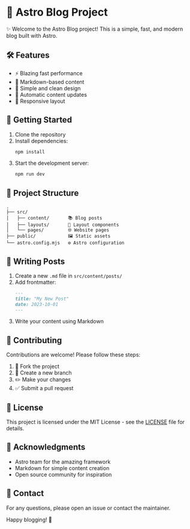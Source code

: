 # 🚀 Astro Blog Project

✨ Welcome to the Astro Blog project! This is a simple, fast, and modern blog built with Astro.

## 🛠️ Features

- ⚡ Blazing fast performance
- 📝 Markdown-based content
- 🎨 Simple and clean design
- 🔄 Automatic content updates
- 📱 Responsive layout

## 🚀 Getting Started

1. Clone the repository
2. Install dependencies:
   ```bash
   npm install
   ```
3. Start the development server:
   ```bash
   npm run dev
   ```

## 📂 Project Structure

```
.
├── src/
│   ├── content/       📚 Blog posts
│   ├── layouts/       🎨 Layout components
│   └── pages/         🌐 Website pages
├── public/            🖼️ Static assets
└── astro.config.mjs   ⚙️ Astro configuration
```

## 📝 Writing Posts

1. Create a new `.md` file in `src/content/posts/`
2. Add frontmatter:
   ```markdown
   ---
   title: "My New Post"
   date: 2023-10-01
   ---
   ```
3. Write your content using Markdown

## 🤝 Contributing

Contributions are welcome! Please follow these steps:

1. 🍴 Fork the project
2. 🌿 Create a new branch
3. ✏️ Make your changes
4. ✅ Submit a pull request

## 📄 License

This project is licensed under the MIT License - see the [LICENSE](LICENSE) file for details.

## 🙏 Acknowledgments

- Astro team for the amazing framework
- Markdown for simple content creation
- Open source community for inspiration

## 📧 Contact

For any questions, please open an issue or contact the maintainer.

Happy blogging! 🎉
